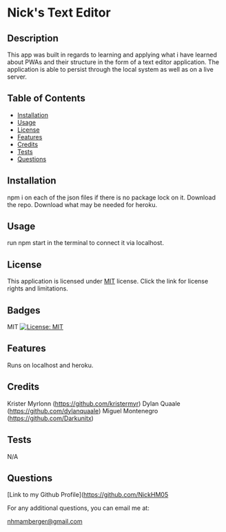 # Nick's Text Editor

## Description
This app was built in regards to learning and applying what i have learned about PWAs and their structure in the form of a text editor application. The application is able to persist through the local system as well as on a live server. 
## Table of Contents
  - [Installation](#installation)
  - [Usage](#usage)
  - [License](#license)
  - [Features](#features)
  - [Credits](#credits)
  - [Tests](#tests)
  - [Questions](#questions)

## Installation
npm i on each of the json files if there is no package lock on it. Download the repo. Download what may be needed for heroku. 

## Usage
run npm start in the terminal to connect it via localhost. 
## License 
  This application is licensed under [MIT](https://opensource.org/licenses/MIT) license. Click the link for license rights and limitations.
## Badges
MIT [![License: MIT](https://img.shields.io/badge/License-MIT-yellow.svg)](https://opensource.org/licenses/MIT)

## Features
Runs on localhost and heroku. 

## Credits
Krister Myrlonn (https://github.com/kristermyr) Dylan Quaale (https://github.com/dylanquaale) Miguel Montenegro (https://github.com/Darkunitx)

## Tests
N/A

## Questions
[Link to my Github Profile](https://github.com/NickHM05

For any additional questions, you can email me at:

nhmamberger@gmail.com
